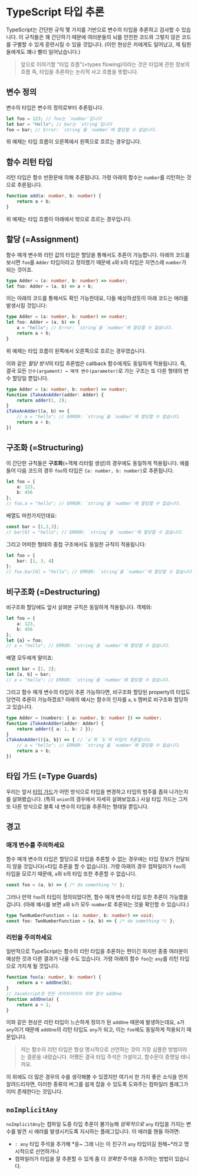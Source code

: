 # TypeScript 타입 추론

TypeScript는 간단한 규칙 몇 가지를 기반으로 변수의 타입을 추론하고 검사할 수 있습니다. 이 규칙들은 꽤 간단하기 때문에 여러분들의 뇌를 안전한 코드와 그렇지 않은 코드를 구별할 수 있게 훈련시킬 수 있을 것입니다. (이런 현상은 저에게도 일어났고, 제 팀원들에게도 꽤나 빨리 일어났습니다.)

> 앞으로 이야기할 "타입 흐름"(=types flowing)이라는 것은 타입에 관한 정보의 흐름 즉, 타입을 추론하는 논리적 사고 흐름을 뜻합니다.

## 변수 정의

변수의 타입은 변수의 정의로부터 추론됩니다.

```ts
let foo = 123; // foo는 `number`입니다
let bar = "Hello"; // bar는 `string`입니다
foo = bar; // Error: `string`을 `number`에 할당할 수 없습니다.
```

위 예제는 타입 흐름이 오른쪽에서 왼쪽으로 흐르는 경우입니다.

## 함수 리턴 타입

리턴 타입은 함수 반환문에 의해 추론됩니다. 가령 아래의 함수는 `number`를 리턴하는 것으로 추론됩니다.

```ts
function add(a: number, b: number) {
    return a + b;
}
```

위 예제는 타입 흐름이 아래에서 밖으로 흐르는 경우입니다.

## 할당 (=Assignment)

함수 매개 변수와 리턴 값의 타입은 할당을 통해서도 추론이 가능합니다. 아래의 코드를 보시면 `foo`를 `Adder` 타입이라고 정의했기 때문에 `a`와 `b`의 타입은 자연스레 `number`가 되는 것이죠.

```ts
type Adder = (a: number, b: number) => number;
let foo: Adder = (a, b) => a + b;
```

이는 아래의 코드를 통해서도 확인 가능한데요, 다들 예상하셨듯이 아래 코드는 에러를 발생시킬 것입니다:

```ts
type Adder = (a: number, b: number) => number;
let foo: Adder = (a, b) => {
    a = "hello"; // Error: `string`을 `number`에 할당할 수 없습니다.
    return a + b;
}
```

위 예제는 타입 흐름이 왼쪽에서 오른쪽으로 흐르는 경우였습니다.

이와 같은 *할당 방식*의 타입 추론법은 callback 함수에게도 동일하게 적용됩니다. 즉, 결국 모든 `인수(argument) → 매개 변수(parameter)`로 가는 구조는 또 다른 형태의 변수 할당일 뿐입니다.

```ts
type Adder = (a: number, b: number) => number;
function iTakeAnAdder(adder: Adder) {
    return adder(1, 2);
}
iTakeAnAdder((a, b) => {
    // a = "hello"; // ERROR: `string`을 `number`에 할당할 수 없습니다.
    return a + b;
})
```

## 구조화 (=Structuring)

이 간단한 규칙들은 **구조화**(=객체 리터럴 생성)의 경우에도 동일하게 적용됩니다. 예를 들어 다음 코드의 경우 `foo`의 타입은 `{a: number, b: number}`로 추론됩니다.

```ts
let foo = {
    a: 123,
    b: 456
};
// foo.a = "hello"; // ERROR: `string`을 `number`에 할당할 수 없습니다.
```

배열도 마찬가지인데요:

```ts
const bar = [1,2,3];
// bar[0] = "hello"; // ERROR: `string`을 `number`에 할당할 수 없습니다.
```

그리고 어떠한 형태의 중첩 구조에서도 동일한 규칙이 적용됩니다:

```ts
let foo = {
    bar: [1, 3, 4]
};
// foo.bar[0] = "hello"; // ERROR: `string`을 `number`에 할당할 수 없습니다.
```

## 비구조화 (=Destructuring)

비구조화 할당에도 앞서 살펴본 규칙은 동일하게 적용됩니다. 객체와:

```ts
let foo = {
    a: 123,
    b: 456
};
let {a} = foo;
// a = "hello"; // ERROR: `string`을 `number`에 할당할 수 없습니다.
```

배열 모두에게 말이죠:

```ts
const bar = [1, 2];
let [a, b] = bar;
// a = "hello"; // ERROR: `string`을 `number`에 할당할 수 없습니다.
```

그리고 함수 매개 변수의 타입이 추론 가능하다면, 비구조화 할당된 property의 타입도 당연히 추론이 가능하겠죠? 아래의 예시는 함수의 인자를 `a`, `b` 멤버로 비구조화 할당하고 있습니다.

```ts
type Adder = (numbers: { a: number, b: number }) => number;
function iTakeAnAdder(adder: Adder) {
    return adder({ a: 1, b: 2 });
}
iTakeAnAdder(({a, b}) => { // `a`와 `b`의 타입이 추론됩니다.
    // a = "hello"; // ERROR: `string`을 `number`에 할당할 수 없습니다.
    return a + b;
})
```

## 타입 가드 (=Type Guards)

우리는 앞서 [타입 가드](./typeGuard.md)가 어떤 방식으로 타입을 변경하고 타입의 범주를 좁혀 나가는지를 살펴봤습니다. (특히 `union`의 경우에서 자세히 살펴보았죠.) 사실 타입 가드는 그저 또 다른 방식으로 블록 내 변수의 타입을 추론하는 형태일 뿐입니다.

## 경고

### 매개 변수를 주의하세요

함수 매개 변수의 타입은 할당으로 타입을 추론할 수 없는 경우에는 타입 정보가 전달되지 않을 것입니다(=타입 추론을 할 수 없습니다). 가령 아래의 경우 컴파일러가 `foo`의 타입을 모르기 때문에, `a`와 `b`의 타입 또한 추론할 수 없습니다.

```ts
const foo = (a, b) => { /* do something */ };
```

그러나 만약 `foo`의 타입이 정의되었다면, 함수 매개 변수의 타입 또한 추론이 가능했을 겁니다. (아래 예시를 보면 `a`와 `b`가 모두 `number`로 추론되는 것을 확인할 수 있습니다.)

```ts
type TwoNumberFunction = (a: number, b: number) => void;
const foo: TwoNumberFunction = (a, b) => { /* do something */ };
```

### 리턴을 주의하세요

일반적으로 TypeScript는 함수의 리턴 타입을 추론하는 편이긴 하지만 종종 여러분이 예상한 것과 다른 결과가 나올 수도 있습니다. 가령 아래의 함수 `foo`는 `any`를 리턴 타입으로 가지게 될 것입니다.

```ts
function foo(a: number, b: number) {
    return a + addOne(b);
}
// JavaScript로 만든 라이브러리의 외부 함수 addOne
function addOne(a) {
    return a + 1;
}
```

이와 같은 현상은 리턴 타입이 느슨하게 정의가 된 `addOne` 때문에 발생하는데요, `a`가 `any`이기 때문에 `addOne`의 리턴 타입도 `any`가 되고, 이는 `foo`에도 동일하게 적용되기 때문입니다.

> 저는 함수의 리턴 타입은 항상 명시적으로 선언하는 것이 가장 심플한 방법이라는 결론을 내렸습니다. 어쨌든 결국 타입 주석은 가설이고, 함수문이 증명일 테니까요.

이 외에도 더 많은 경우의 수를 생각해볼 수 있겠지만 여기서 한 가지 좋은 소식을 먼저 알려드리자면, 이러한 종류의 버그를 쉽게 잡을 수 있도록 도와주는 컴파일러 플래그가 이미 존재한다는 것입니다.

## `noImplicitAny`

`noImplicitAny`는 컴파일 도중 타입 추론이 불가능해 *암묵적으로* `any` 타입을 가지는 변수를 발견 시 에러를 발생시키도록 지시하는 플래그입니다. 이 에러를 핸들 하려면:

* `: any` 타입 주석을 추가해 *응~ 그래 나는 이 친구가 `any` 타입이길 원해~*라고 명시적으로 선언하거나
* 컴파일러가 타입을 잘 추론할 수 있게 좀 더 *정확한* 주석을 추가하는 방법이 있습니다.
